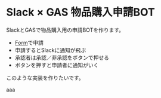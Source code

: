 # Slack × GAS 物品購入申請BOT

SlackとGASで物品購入用の申請BOTを作ります。

- [Form](https://forms.gle/z4veSHHKf99BP94XA)で申請
- 申請するとSlackに通知が飛ぶ
- 承認者は承認／非承認をボタンで押せる
- ボタンを押すと申請者に通知がいく

このような実装を作りたいです。


aaa
